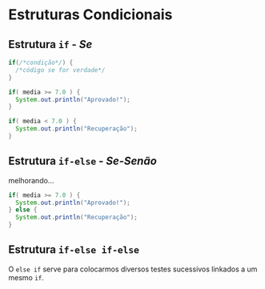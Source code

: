 # Estruturas Condicionais

## Estrutura `if` - *Se*

```java
if(/*condição*/) {
  /*código se for verdade*/
}
```

```java
if( media >= 7.0 ) {
  System.out.println("Aprovado!");
}

if( media < 7.0 ) {
  System.out.println("Recuperação");
}
```

## Estrutura `if-else` - *Se-Senão*

melhorando...
```java
if( media >= 7.0 ) {
  System.out.println("Aprovado!");
} else {
  System.out.println("Recuperação");
}
```

## Estrutura `if-else if-else`

O `else if` serve para colocarmos diversos testes sucessivos linkados a um mesmo `if`.